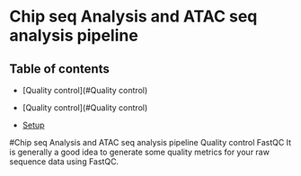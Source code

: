 
# Chip seq Analysis and ATAC seq analysis pipeline
## Table of contents
* [Quality control](#Quality control)

* [Quality control](#Quality control)
* [Setup](#setup)


#Chip seq Analysis and ATAC seq analysis pipeline
Quality control
FastQC
It is generally a good idea to generate some quality metrics for your raw sequence data using FastQC.
